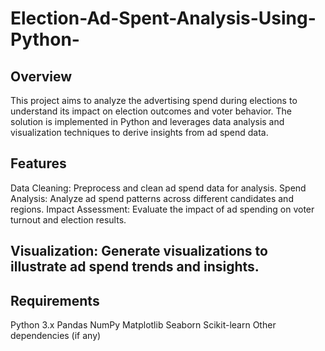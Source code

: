 # Election-Ad-Spent-Analysis-Using-Python-
## Overview
This project aims to analyze the advertising spend during elections to understand its impact on election outcomes and voter behavior. The solution is implemented in Python and leverages data analysis and visualization techniques to derive insights from ad spend data.

## Features
Data Cleaning: Preprocess and clean ad spend data for analysis.
Spend Analysis: Analyze ad spend patterns across different candidates and regions.
Impact Assessment: Evaluate the impact of ad spending on voter turnout and election results.

## Visualization: Generate visualizations to illustrate ad spend trends and insights.

## Requirements
Python 3.x
Pandas
NumPy
Matplotlib
Seaborn
Scikit-learn
Other dependencies (if any)
